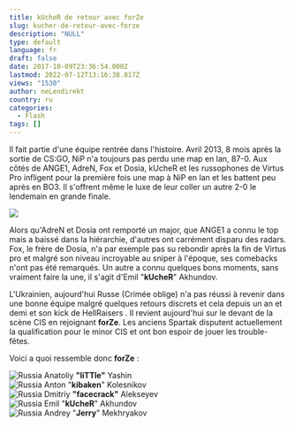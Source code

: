 ```yaml
---
title: kUcheR de retour avec forZe
slug: kucher-de-retour-avec-forze
description: "NULL"
type: default
language: fr
draft: false
date: 2017-10-09T23:36:54.000Z
lastmod: 2022-07-12T13:16:38.817Z
views: "1530"
author: neLendirekt
country: ru
categories:
  - Flash
tags: []
---
```

Il fait partie d'une équipe rentrée dans l'histoire. Avril 2013, 8 mois après la sortie de CS:GO, NiP n'a toujours pas perdu une map en lan, 87-0\. Aux côtés de ANGE1, AdreN, Fox et Dosia, kUcheR et les russophones de Virtus Pro infligent pour la première fois une map à NiP en lan et les battent peu après en BO3\. Il s'offrent même le luxe de leur coller un autre 2-0 le lendemain en grande finale.

![](/images/articles/59dc01cc73b5a/images/zLpGFrMN6rEGpAfbBcZ3K1TWhxPwzGrA3UkRkaTS.jpeg)

Alors qu'AdreN et Dosia ont remporté un major, que ANGE1 a connu le top mais a baissé dans la hiérarchie, d'autres ont carrément disparu des radars. Fox, le frère de Dosia, n'a par exemple pas su rebondir après la fin de Virtus pro et malgré son niveau incroyable au sniper à l'époque, ses comebacks n'ont pas été remarqués. Un autre a connu quelques bons moments, sans vraiment faire la une, il s'agit d'Emil "**kUcheR**" Akhundov.

L'Ukrainien, aujourd'hui Russe (Crimée oblige) n'a pas réussi à revenir dans une bonne équipe malgré quelques retours discrets et cela depuis un an et demi et son kick de HellRaisers . Il revient aujourd'hui sur le devant de la scène CIS en rejoignant **forZe**. Les anciens Spartak disputent actuellement la qualification pour le minor CIS et ont bon espoir de jouer les trouble-fêtes.

Voici a quoi ressemble donc **forZe** :

![Russia](/images/countries/ru.svg)⁠ Anatoliy **"liTTle"** Yashin  
![Russia](/images/countries/ru.svg)⁠ Anton "**kibaken**" Kolesnikov  
![Russia](/images/countries/ru.svg)⁠ Dmitriy **"facecrack"** Alekseyev  
![Russia](/images/countries/ru.svg)⁠ Emil "**kUcheR**" Akhundov  
![Russia](/images/countries/ru.svg)⁠ Andrey "**Jerry**" Mekhryakov
